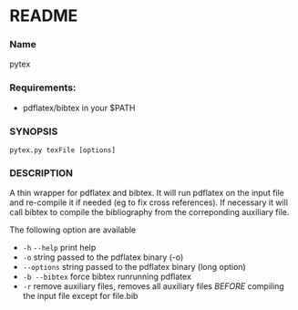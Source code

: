 README
======

### Name

pytex

### Requirements:

  - pdflatex/bibtex in your $PATH

### SYNOPSIS

`pytex.py texFile [options]`

### DESCRIPTION


A thin wrapper for pdflatex and bibtex. It will
run pdflatex on the input file and re-compile it
if needed (eg to fix cross references). If necessary
it will call bibtex to compile the bibliography from
the correponding auxiliary file.

The following option are available

  * `-h` `--help` print  help
  * `-o` string passed to the pdflatex binary (-o)
  * `--options` string passed to the pdflatex binary (long option)
  * `-b --bibtex` force bibtex runrunning pdflatex
  * `-r` remove auxiliary files, removes all auxiliary files *BEFORE* compiling the input file except for file.bib
